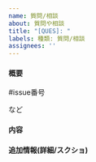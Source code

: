 ```yaml
---
name: 質問/相談
about: 質問や相談
title: "[QUES]: "
labels: 種類: 質問/相談
assignees: ''
---
```


#### 概要

#issue番号

など

#### 内容



#### 追加情報(詳細/スクショ)
